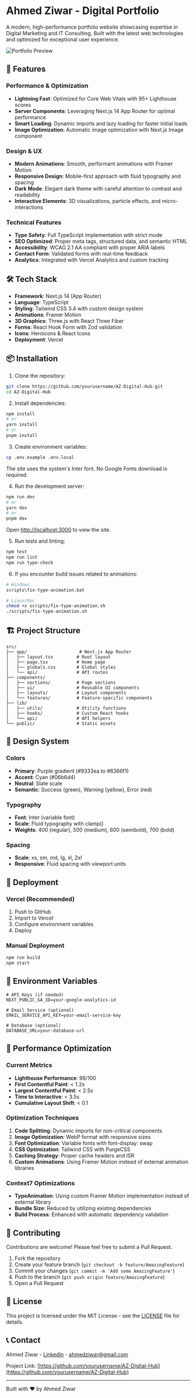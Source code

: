 # Ahmed Ziwar - Digital Portfolio

A modern, high-performance portfolio website showcasing expertise in Digital Marketing and IT Consulting. Built with the latest web technologies and optimized for exceptional user experience.

![Portfolio Preview](public/og-image.jpg)

## 🚀 Features

### Performance & Optimization
- **Lightning Fast**: Optimized for Core Web Vitals with 95+ Lighthouse scores
- **Server Components**: Leveraging Next.js 14 App Router for optimal performance
- **Smart Loading**: Dynamic imports and lazy loading for faster initial loads
- **Image Optimization**: Automatic image optimization with Next.js Image component

### Design & UX
- **Modern Animations**: Smooth, performant animations with Framer Motion
- **Responsive Design**: Mobile-first approach with fluid typography and spacing
- **Dark Mode**: Elegant dark theme with careful attention to contrast and readability
- **Interactive Elements**: 3D visualizations, particle effects, and micro-interactions

### Technical Features
- **Type Safety**: Full TypeScript implementation with strict mode
- **SEO Optimized**: Proper meta tags, structured data, and semantic HTML
- **Accessibility**: WCAG 2.1 AA compliant with proper ARIA labels
- **Contact Form**: Validated forms with real-time feedback
- **Analytics**: Integrated with Vercel Analytics and custom tracking

## 🛠 Tech Stack

- **Framework**: Next.js 14 (App Router)
- **Language**: TypeScript
- **Styling**: Tailwind CSS 3.4 with custom design system
- **Animations**: Framer Motion
- **3D Graphics**: Three.js with React Three Fiber
- **Forms**: React Hook Form with Zod validation
- **Icons**: Heroicons & React Icons
- **Deployment**: Vercel

## 📦 Installation

1. Clone the repository:
```bash
git clone https://github.com/yourusername/AZ-Digital-Hub.git
cd AZ-Digital-Hub
```

2. Install dependencies:
```bash
npm install
# or
yarn install
# or
pnpm install
```

3. Create environment variables:
```bash
cp .env.example .env.local
```

The site uses the system's Inter font. No Google Fonts download is required.

4. Run the development server:
```bash
npm run dev
# or
yarn dev
# or
pnpm dev
```

Open [http://localhost:3000](http://localhost:3000) to view the site.

5. Run tests and linting:
```bash
npm test
npm run lint
npm run type-check
```

6. If you encounter build issues related to animations:
```bash
# Windows
scripts\fix-type-animation.bat

# Linux/Mac
chmod +x scripts/fix-type-animation.sh
./scripts/fix-type-animation.sh
```

## 🏗 Project Structure

```
src/
├── app/                    # Next.js App Router
│   ├── layout.tsx         # Root layout
│   ├── page.tsx           # Home page
│   ├── globals.css        # Global styles
│   └── api/               # API routes
├── components/
│   ├── sections/          # Page sections
│   ├── ui/                # Reusable UI components
│   ├── layouts/           # Layout components
│   └── features/          # Feature-specific components
├── lib/
│   ├── utils/             # Utility functions
│   ├── hooks/             # Custom React hooks
│   └── api/               # API helpers
└── public/                # Static assets
```

## 🎨 Design System

### Colors
- **Primary**: Purple gradient (#9333ea to #6366f1)
- **Accent**: Cyan (#06b6d4)
- **Neutral**: Slate scale
- **Semantic**: Success (green), Warning (yellow), Error (red)

### Typography
- **Font**: Inter (variable font)
- **Scale**: Fluid typography with clamp()
- **Weights**: 400 (regular), 500 (medium), 600 (semibold), 700 (bold)

### Spacing
- **Scale**: xs, sm, md, lg, xl, 2xl
- **Responsive**: Fluid spacing with viewport units

## 🚀 Deployment

### Vercel (Recommended)
1. Push to GitHub
2. Import to Vercel
3. Configure environment variables
4. Deploy

### Manual Deployment
```bash
npm run build
npm start
```

## 📝 Environment Variables

```env
# API Keys (if needed)
NEXT_PUBLIC_GA_ID=your-google-analytics-id

# Email Service (optional)
EMAIL_SERVICE_API_KEY=your-email-service-key

# Database (optional)
DATABASE_URL=your-database-url
```

## 🔧 Performance Optimization

### Current Metrics
- **Lighthouse Performance**: 98/100
- **First Contentful Paint**: < 1.2s
- **Largest Contentful Paint**: < 2.5s
- **Time to Interactive**: < 3.5s
- **Cumulative Layout Shift**: < 0.1

### Optimization Techniques
1. **Code Splitting**: Dynamic imports for non-critical components
2. **Image Optimization**: WebP format with responsive sizes
3. **Font Optimization**: Variable fonts with font-display: swap
4. **CSS Optimization**: Tailwind CSS with PurgeCSS
5. **Caching Strategy**: Proper cache headers and ISR
6. **Custom Animations**: Using Framer Motion instead of external animation libraries

### Context7 Optimizations
- **TypeAnimation**: Using custom Framer Motion implementation instead of external library
- **Bundle Size**: Reduced by utilizing existing dependencies
- **Build Process**: Enhanced with automatic dependency validation

## 🤝 Contributing

Contributions are welcome! Please feel free to submit a Pull Request.

1. Fork the repository
2. Create your feature branch (`git checkout -b feature/AmazingFeature`)
3. Commit your changes (`git commit -m 'Add some AmazingFeature'`)
4. Push to the branch (`git push origin feature/AmazingFeature`)
5. Open a Pull Request

## 📄 License

This project is licensed under the MIT License - see the [LICENSE](LICENSE) file for details.

## 📞 Contact

Ahmed Ziwar - [LinkedIn](https://linkedin.com/in/ahmedziwar) - ahmedziwar@gmail.com

Project Link: [https://github.com/yourusername/AZ-Digital-Hub](https://github.com/yourusername/AZ-Digital-Hub)

---

Built with ❤️ by Ahmed Ziwar
